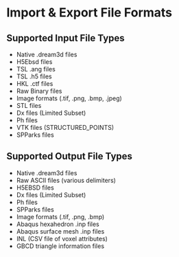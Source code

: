 Import & Export File Formats 
=======

## Supported Input File Types
+ Native .dream3d files
+ H5Ebsd files
+ TSL .ang files
+ TSL .h5 files
+ HKL .ctf files
+ Raw Binary files
+ Image formats (.tif, .png, .bmp, .jpeg)
+ STL files
+ Dx files (Limited Subset)
+ Ph files
+ VTK files (STRUCTURED\_POINTS)
+ SPParks files


## Supported Output File Types
+ Native .dream3d files
+ Raw ASCII files (various delimiters)
+ H5EBSD files
+ Dx files (Limited Subset)
+ Ph files
+ SPParks files
+ Image formats (.tif, .png, .bmp)
+ Abaqus hexahedron .inp files
+ Abaqus surface mesh .inp files
+ INL (CSV file of voxel attributes)
+ GBCD triangle information files

